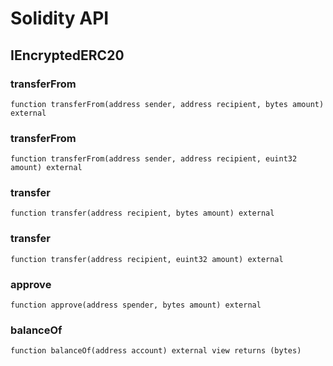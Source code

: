 # Solidity API

## IEncryptedERC20

### transferFrom

```solidity
function transferFrom(address sender, address recipient, bytes amount) external
```

### transferFrom

```solidity
function transferFrom(address sender, address recipient, euint32 amount) external
```

### transfer

```solidity
function transfer(address recipient, bytes amount) external
```

### transfer

```solidity
function transfer(address recipient, euint32 amount) external
```

### approve

```solidity
function approve(address spender, bytes amount) external
```

### balanceOf

```solidity
function balanceOf(address account) external view returns (bytes)
```

